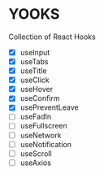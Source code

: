 # YOOKS

Collection of React Hooks

- [x] useInput
- [x] useTabs
- [x] useTitle
- [x] useClick
- [x] useHover
- [x] useConfirm
- [x] usePreventLeave
- [ ] useFadIn
- [ ] useFullscreen
- [ ] useNetwork
- [ ] useNotification
- [ ] useScroll
- [ ] useAxios
